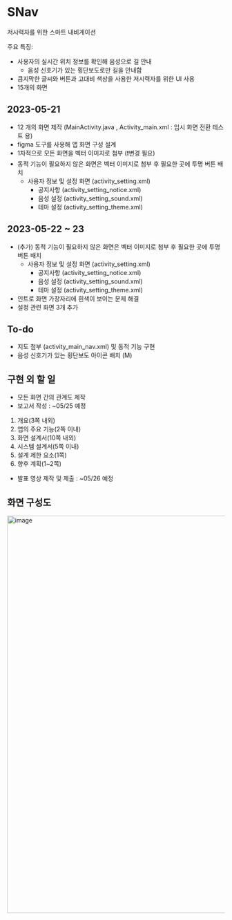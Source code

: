 # SNav

저시력자를 위한 스마트 내비게이션

주요 특징:
- 사용자의 실시간 위치 정보를 확인해 음성으로 길 안내
  - 음성 신호기가 있는 횡단보도로만 길을 안내함
- 큼지막한 글씨와 버튼과 고대비 색상을 사용한 저시력자를 위한 UI 사용
- 15개의 화면

## 2023-05-21

- 12 개의 화면 제작 (MainActivity.java , Activity_main.xml : 임시 화면 전환 테스트 용)
- figma 도구를 사용해 앱 화면 구성 설계
- 1차적으로 모든 화면을 벡터 이미지로 첨부 (❗변경 필요)
- 동적 기능이 필요하지 않은 화면은 벡터 이미지로 첨부 후 필요한 곳에 투명 버튼 배치
  - 사용자 정보 및 설정 화면 (activity_setting.xml)
    - 공지사항 (activity_setting_notice.xml)
    - 음성 설정 (activity_setting_sound.xml)
    - 테마 설정 (activity_setting_theme.xml)

## 2023-05-22 ~ 23

- (추가) 동적 기능이 필요하지 않은 화면은 벡터 이미지로 첨부 후 필요한 곳에 투명 버튼 배치
  - 사용자 정보 및 설정 화면 (activity_setting.xml)
    - 공지사항 (activity_setting_notice.xml)
    - 음성 설정 (activity_setting_sound.xml)
    - 테마 설정 (activity_setting_theme.xml)
- 인트로 화면 가장자리에 흰색이 보이는 문제 해결
- 설정 관련 화면 3개 추가

## To-do

- 지도 첨부 (activity_main_nav.xml) 및 동적 기능 구현
- 음성 신호기가 있는 횡단보도 아이콘 배치 (M)

## 구현 외 할 일

- 모든 화면 간의 관계도 제작
- 보고서 작성 : ~05/25 예정
1) 개요(3쪽 내외)
2) 앱의 주요 기능(2쪽 이내)
3) 화면 설계서(10쪽 내외)
4) 시스템 설계서(5쪽 이내)
5) 설계 제한 요소(1쪽)
6) 향후 계획(1~2쪽)
- 발표 영상 제작 및 제출 : ~05/26 예정

## 화면 구성도

<img width="920" alt="image" src="https://github.com/dlwhsk0/SNav/assets/94193594/c0a5e7be-ea57-430c-b2b9-e9c76bf9fa7a">
